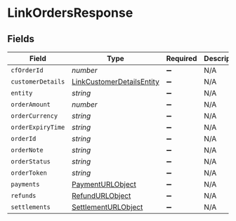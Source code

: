 # LinkOrdersResponse


## Fields

| Field                                                                         | Type                                                                          | Required                                                                      | Description                                                                   |
| ----------------------------------------------------------------------------- | ----------------------------------------------------------------------------- | ----------------------------------------------------------------------------- | ----------------------------------------------------------------------------- |
| `cfOrderId`                                                                   | *number*                                                                      | :heavy_minus_sign:                                                            | N/A                                                                           |
| `customerDetails`                                                             | [LinkCustomerDetailsEntity](../../models/shared/linkcustomerdetailsentity.md) | :heavy_minus_sign:                                                            | N/A                                                                           |
| `entity`                                                                      | *string*                                                                      | :heavy_minus_sign:                                                            | N/A                                                                           |
| `orderAmount`                                                                 | *number*                                                                      | :heavy_minus_sign:                                                            | N/A                                                                           |
| `orderCurrency`                                                               | *string*                                                                      | :heavy_minus_sign:                                                            | N/A                                                                           |
| `orderExpiryTime`                                                             | *string*                                                                      | :heavy_minus_sign:                                                            | N/A                                                                           |
| `orderId`                                                                     | *string*                                                                      | :heavy_minus_sign:                                                            | N/A                                                                           |
| `orderNote`                                                                   | *string*                                                                      | :heavy_minus_sign:                                                            | N/A                                                                           |
| `orderStatus`                                                                 | *string*                                                                      | :heavy_minus_sign:                                                            | N/A                                                                           |
| `orderToken`                                                                  | *string*                                                                      | :heavy_minus_sign:                                                            | N/A                                                                           |
| `payments`                                                                    | [PaymentURLObject](../../models/shared/paymenturlobject.md)                   | :heavy_minus_sign:                                                            | N/A                                                                           |
| `refunds`                                                                     | [RefundURLObject](../../models/shared/refundurlobject.md)                     | :heavy_minus_sign:                                                            | N/A                                                                           |
| `settlements`                                                                 | [SettlementURLObject](../../models/shared/settlementurlobject.md)             | :heavy_minus_sign:                                                            | N/A                                                                           |